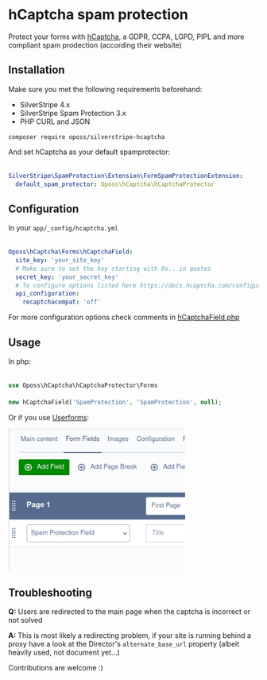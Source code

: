 # hCaptcha spam protection

Protect your forms with [hCaptcha](https://www.hcaptcha.com/), a GDPR, CCPA, LGPD, PIPL and more compliant spam prodection
(according their website) 

## Installation

Make sure you met the following requirements beforehand:

- SilverStripe 4.x
- SilverStripe Spam Protection 3.x
- PHP CURL and JSON

```
composer require oposs/silverstripe-hcaptcha
```

And set hCaptcha as your default spamprotector:

```yaml

SilverStripe\SpamProtection\Extension\FormSpamProtectionExtension:
  default_spam_protector: Oposs\hCaptcha\hCaptchaProtector

```

## Configuration

In  your `app/_config/hcaptcha.yml`

```yaml

Oposs\hCaptcha\Forms\hCaptchaField:
  site_key: 'your_site_key'
  # Make sure to set the key starting with 0x.. in quotes
  secret_key: 'your_secret_key'
  # To configure options listed here https://docs.hcaptcha.com/configuration
  api_configuration:
    recaptchacompat: 'off'

```

For more configuration options check comments in [hCaptchaField.php](src/Froms/hCaptchaField.php)

## Usage

In php:

```php

use Oposs\hCaptcha\hCaptchaProtector\Forms

new hCaptchaField('SpamProtection', 'SpamProtection', null);

```

Or if you use [Userforms](https://github.com/silverstripe/silverstripe-userforms):

![img.png](img/img.png)


## Troubleshooting

**Q:** Users are redirected to the main page when the captcha is incorrect or not solved

**A:** This is most likely a redirecting problem, if your site is running behind a proxy have a look at
the Director's `alternate_base_url` property (albeit heavily used, not document yet...)


Contributions are welcome :)
